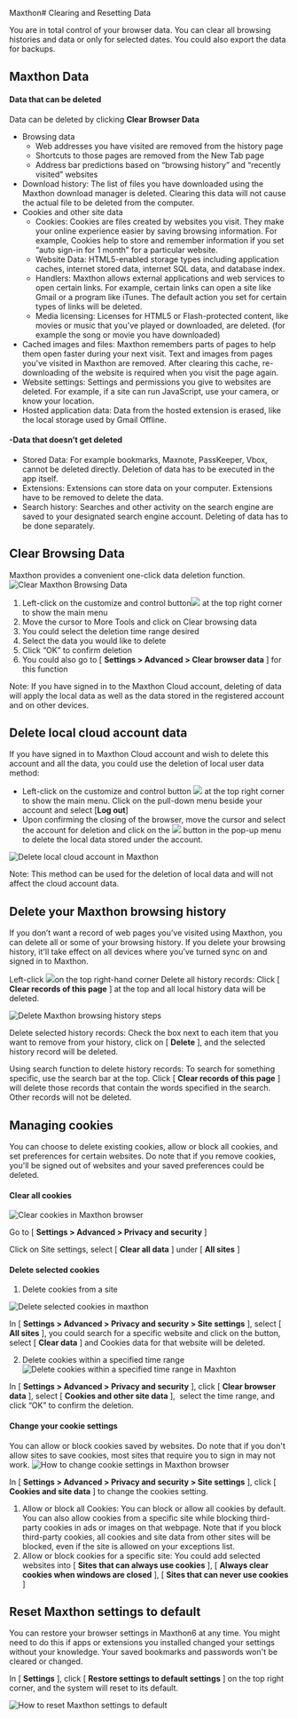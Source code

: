 Maxthon# Clearing and Resetting Data

You are in total control of your browser data. You can clear all browsing histories and data or only for selected dates. You could also export the data for backups.

## Maxthon Data

#### **Data that can be deleted**

Data can be deleted by clicking **Clear Browser Data**

* Browsing data
    * Web addresses you have visited are removed from the history page
    * Shortcuts to those pages are removed from the New Tab page
    * Address bar predictions based on “browsing history” and “recently visited” websites
* Download history: The list of files you have downloaded using the Maxthon download manager is deleted. Clearing this data will not cause the actual file to be deleted from the computer.
* Cookies and other site data
    * Cookies: Cookies are files created by websites you visit. They make your online experience easier by saving browsing information. For example, Cookies help to store and remember information if you set “auto sign-in for 1 month” for a particular website.
    * Website Data: HTML5-enabled storage types including application caches, internet stored data, internet SQL data, and database index.
    * Handlers: Maxthon allows external applications and web services to open certain links. For example, certain links can open a site like Gmail or a program like iTunes. The default action you set for certain types of links will be deleted.
    * Media licensing: Licenses for HTML5 or Flash-protected content, like movies or music that you’ve played or downloaded, are deleted. (for example the song or movie you have downloaded)
* Cached images and files: Maxthon remembers parts of pages to help them open faster during your next visit. Text and images from pages you've visited in Maxthon are removed. After clearing this cache, re-downloading of the website is required when you visit the page again.
* Website settings: Settings and permissions you give to websites are deleted. For example, if a site can run JavaScript, use your camera, or know your location.
* Hosted application data: Data from the hosted extension is erased, like the local storage used by Gmail Offline.

#### -Data that doesn’t get deleted

* Stored Data: For example bookmarks, Maxnote, PassKeeper, Vbox, cannot be deleted directly. Deletion of data has to be executed in the app itself.
* Extensions: Extensions can store data on your computer. Extensions have to be removed to delete the data.
* Search history: Searches and other activity on the search engine are saved to your designated search engine account. Deleting of data has to be done separately. 

## Clear Browsing Data

Maxthon provides a convenient one-click data deletion function.
![Clear Maxthon Browsing Data](images/03-00.png)

1. Left-click on the customize and control button![](zh/images/03-2.png) at the top right corner to show the main menu
2. Move the cursor to More Tools and click on Clear browsing data
3. You could select the deletion time range desired
4. Select the data you would like to delete
5. Click “OK” to confirm deletion
6. You could also go to [ **Settings > Advanced > Clear browser data** ] for this function

Note: If you have signed in to the Maxthon Cloud account, deleting of data will apply the local data as well as the data stored in the registered account and on other devices.


## Delete local cloud account data

If you have signed in to Maxthon Cloud account and wish to delete this account and all the data, you could use the deletion of local user data method:

* Left-click on the customize and control button ![](zh/images/03-2.png) at the top right corner to show the main menu. Click on the pull-down menu beside your account and select [**Log out**]
* Upon confirming the closing of the browser, move the cursor and select the account for deletion and click on the ![](zh/images/03-4png) button in the pop-up menu to delete the local data stored under the account.

![Delete local cloud account in Maxthon](images/03-01.png)

Note: This method can be used for the deletion of local data and will not affect the cloud account data.

## Delete your Maxthon browsing history

If you don’t want a record of web pages you’ve visited using Maxthon, you can delete all or some of your browsing history. If you delete your browsing history, it'll take effect on all devices where you’ve turned sync on and signed in to Maxthon.

Left-click ![](zh/images/03-2.png)on the top right-hand corner Delete all history records: Click [ **Clear records of this page** ] at the top and all local history data will be deleted.

![Delete Maxthon browsing history steps](images/03-02.png)

Delete selected history records: Check the box next to each item that you want to remove from your history, click on [ **Delete** ], and the selected history record will be deleted.

Using search function to delete history records: To search for something specific, use the search bar at the top. Click [ **Clear records of this page** ] will delete those records that contain the words specified in the search. Other records will not be deleted.

## Managing cookies

You can choose to delete existing cookies, allow or block all cookies, and set preferences for certain websites. Do note that if you remove cookies, you'll be signed out of websites and your saved preferences could be deleted.

#### Clear all cookies

![Clear cookies in Maxthon browser](images/03-03.png)

Go to [ **Settings > Advanced > Privacy and security** ]

Click on Site settings, select [ **Clear all data** ] under [ **All sites** ]


#### Delete selected cookies

1. Delete cookies from a site

![Delete selected cookies in maxthon](images/03-04.png)

In [ **Settings > Advanced > Privacy and security > Site settings** ], select [ **All sites** ], you could search for a specific website and click on the button, select [ **Clear data** ] and Cookies data for that website will be deleted.


2. Delete cookies within a specified time range
![Delete cookies within a specified time range in Maxhton](images/03-05.png)

In [ **Settings > Advanced > Privacy and security** ], click [ **Clear browser data** ], select [ **Cookies and other site data** ],  select the time range, and click “OK” to confirm the deletion.

#### Change your cookie settings

You can allow or block cookies saved by websites. Do note that if you don't allow sites to save cookies, most sites that require you to sign in may not work.
![How to change cookie settings in Maxthon browser](images/03-06.png)

In [ **Settings > Advanced > Privacy and security > Site settings** ], click [ **Cookies and site data** ] to change the cookies setting.

1. Allow or block all Cookies: You can block or allow all cookies by default. You can also allow cookies from a specific site while blocking third-party cookies in ads or images on that webpage. Note that if you block third-party cookies, all cookies and site data from other sites will be blocked, even if the site is allowed on your exceptions list.
2. Allow or block cookies for a specific site: You could add selected websites into [ **Sites that can always use cookies** ], [ **Always clear cookies when windows are closed** ], [ **Sites that can never use cookies** ]

## Reset Maxthon settings to default

You can restore your browser settings in Maxthon6 at any time. You might need to do this if apps or extensions you installed changed your settings without your knowledge. Your saved bookmarks and passwords won't be cleared or changed.

In [ **Settings** ], click [ **Restore settings to default settings** ] on the top right corner, and the system will reset to its default.

![How to reset Maxthon settings to default](images/03-07.png)